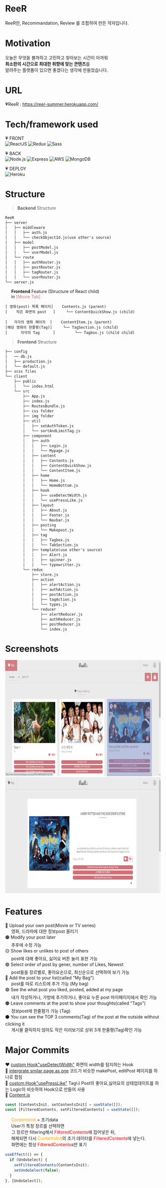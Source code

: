 # ReeR

ReeR란, Recommandation, Review 를 조합하여 만든 약자입니다.

# Motivation

오늘은 무엇을 볼까하고 고민하고 찾아보는 시간이 아까워  
 **최소한의 시간으로 최대한 취향에 맞는 콘텐츠**를  
 알려주는 플랫폼이 있으면 좋겠다는 생각에 만들었습니다.

# URL

💗ReeR : <https://reer-summer.herokuapp.com/>

# Tech/framework used

💗 FRONT  
 ![ReactJS](https://img.shields.io/badge/-React-61dbfb?style=for-the-badge&logo=React&logoColor=white)
![Redux](http://img.shields.io/badge/-Redux-764ABC?style=for-the-badge&logo=Redux&logoColor=white)
![Sass](http://img.shields.io/badge/-Sass-CC6699?style=for-the-badge&logo=Sass&logoColor=white)

💗 BACK  
 ![Node.js](http://img.shields.io/badge/-Node.js-339933?style=for-the-badge&logo=Node.js&logoColor=white)
![Express](https://img.shields.io/badge/-Express-191919?style=for-the-badge&logo=Node.js&logoColor=white)
![AWS](https://img.shields.io/badge/-Amazon_S3-569A31?style=for-the-badge&logo=Amazon-S3&logoColor=white)
![MongoDB](https://img.shields.io/badge/-MongoDB-47A248?style=for-the-badge&logo=MongoDB&logoColor=white)

💗 DEPLOY  
 ![Heroku](https://img.shields.io/badge/-Heroku-430098?style=for-the-badge&logo=Heroku&logoColor=white)

# Structure

> **Backend** Structure

```
ReeR
├── server
│   ├── middleware
│   │   ├── auth.js
│   │   └── checkObjectId.js(use other's source)
│   ├── model
│   │   ├── postModel.js
│   │   └── userModel.js
│   └── route
│   │   ├── authRouter.js
│   │   ├── postRouter.js
│   │   ├── tagRouter.js
│   │   └── userRouter.js
└── server.js
```

&nbsp;&nbsp;&nbsp;&nbsp; **Frontend** Feature (Structure of React child)  
&nbsp;&nbsp;&nbsp;&nbsp; in <span style='color:#cf7177'>[Movie Tab]</span>

```
[ 영화(post) 목록 페이지]    Contents.js (parent)
[    작은 화면의 post   ]     └── ContentQuickShow.js (child)

[   각각의 영화 페이지  ]    ContentItem.js (parent)
[해당 영화의 한줄평(Tag)]     └── TagSection.js (child)
[      각각의 Tag      ]         └── Tagbox.js (child child)
```

> **Frontend** Structure

```
├── config
│   ── db.js
│   ├── production.js
│   └── default.js
├── scss files
└── client
    ├── public
    │   └── index.html
    └── src
        ├── App.js
        ├── index.js
        ├── RoutesBundle.js
        ├── css folder
        ├── img folder
        ├── util
        │   ├── setAuthToken.js
        │   └── sortAndLimitTag.js
        ├── component
        │   ├── auth
        │   │   ├── Login.js
        │   │   └── Mypage.js
        │   ├── content
        │   │   ├── Contents.js
        │   │   ├── ContentQuickShow.js
        │   │   └── ContentItem.js
        │   ├── home
        │   │   ├── Home.js
        │   │   └── HomeBottom.js
        │   ├── hook
        │   │   ├── useDetectWidth.js
        │   │   └── usePressLike.js
        │   ├── layout
        │   │   ├── About.js
        │   │   ├── Footer.js
        │   │   └── Navbar.js
        │   ├── posting
        │   │   └── Makepost.js
        │   ├── tag
        │   │   ├── Tagbox.js
        │   │   └── TabSection.js
        │   ├── template(use other's source)
        │   │   ├── Alert.js
        │   │   ├── spinner.js
        │   │   └── typewritter.js
        └── redux
            ├── store.js
            ├── action
            │   ├── alertAction.js
            │   ├── authAction.js
            │   ├── postAction.js
            │   ├── tagAction.js
            │   └── types.js
            └── reducer
                ├── alertReducer.js
                ├── authReducer.js
                ├── postReducer.js
                └── index.js

```

# Screenshots

<img src="https://github.com/summer-kim/ReeR/blob/master/client/src/img/ReeR1.png" width="825" height="375">
<img src="https://github.com/summer-kim/ReeR/blob/master/client/src/img/ReeR2.png" width="825" height="375">

# Features

🔴 Upload your own post(Movie or TV series)  
&nbsp;&nbsp;&nbsp;&nbsp; 영화, 드라마에 대한 정보post 올리기  
🟠 Modify your post later  
&nbsp;&nbsp;&nbsp;&nbsp; 추후에 수정 가능  
🟡 Show likes or unlikes to post of others  
&nbsp;&nbsp;&nbsp;&nbsp; post에 대해 좋아요, 싫어요 버튼 눌러 표현 가능  
🟢 Select order of post by gener, number of Likes, Newest  
&nbsp;&nbsp;&nbsp;&nbsp; post들을 장르별로, 좋아요순으로, 최신순으로 선택하여 보기 가능  
🔵 Add the post to your list(called "My Bag")  
&nbsp;&nbsp;&nbsp;&nbsp; post를 따로 리스트에 추가 가능 (My bag)  
🟣 See the what post you liked, posted, added at my page  
&nbsp;&nbsp;&nbsp;&nbsp; 내가 작성하거나, 가방에 추가하거나, 좋아요 누른 post 마이페이지에서 확인 가능  
🟤 Leave comments at the post to show your thoughts(called "Tags")  
&nbsp;&nbsp;&nbsp;&nbsp; 정보post에 한줄평가 가능 (Tag)  
⚫ You can see the TOP 3 comments(Tag) of the post at the outside without clicking it  
&nbsp;&nbsp;&nbsp;&nbsp; 게시물 클릭하지 않아도 작은 미리보기로 상위 3개 한줄평(Tag)확인 가능

# Major Commits

❤ [custom Hook"useDetectWidth"](https://github.com/summer-kim/ReeR/commit/576ee48c8cb26ccc666b6876562206027f69c709)
화면의 width를 탐지하는 Hook  
🧡 [intergrate smilar page as one](https://github.com/summer-kim/ReeR/commit/483c8476080a6e0a23f40e21a54bb6cf82721009)
코드가 비슷한 makePost, editPost 페이지를 하나로 합침  
💛 [custom Hook"usePressLike"](https://github.com/summer-kim/ReeR/commit/068f82aefbeab5daf533ad88ab483679c0a3c256)
Tag나 Post의 좋아요,싫어요의 상태업데이트를 하는 Logic이 비슷하여 Hook으로 만들어 사용  
💚 [Content.js](https://github.com/summer-kim/ReeR/blob/master/client/src/component/content/Contents.js)

```javascript
const [ContentsInit, setContentsInit] = useState([]);
const [FilteredContents, setFilteredContents] = useState([]);
```

&nbsp;&nbsp;&nbsp;&nbsp; <span style="color:orange">ContentsInit</span> = 초기data  
&nbsp;&nbsp;&nbsp;&nbsp; User가 특정 장르를 선택하면  
&nbsp;&nbsp;&nbsp;&nbsp; 그 장르만 filtering해서 <span style="color:red">FilteredContents</span>에 집어넣은 뒤,  
&nbsp;&nbsp;&nbsp;&nbsp; 해제되면 다시 <span style="color:orange">ContentsInit</span>의 초기 데이터를 <span  style="color:red">FilteredContents</span>에 넣는다.  
&nbsp;&nbsp;&nbsp;&nbsp; 화면에는 항상 <span style="color:red">FilteredContents</span>s만 표기

```javascript
useEffect(() => {
  if (UndoSelect) {
    setFilteredContents(ContentsInit);
    setUndoSelect(false);
  }
}, [UndoSelect]);
```
